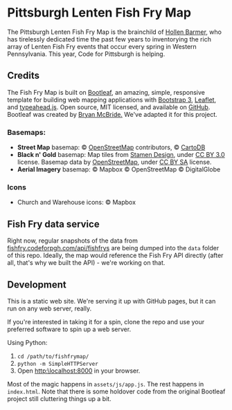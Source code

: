 # Pittsburgh Lenten Fish Fry Map

<p>The Pittsburgh Lenten Fish Fry Map is the brainchild of <a href="https://twitter.com/hollenbarmer">Hollen Barmer</a>, who has tirelessly dedicated time the past few years to inventorying the rich array of Lenten Fish Fry events that occur every spring in Western Pennsylvania. This year, Code for Pittsburgh is helping.</p>

## Credits
<p>The Fish Fry Map is built on <a href='https://github.com/bmcbride'>Bootleaf</a>, an amazing, simple, responsive template for building web mapping applications with <a href="http://getbootstrap.com/">Bootstrap 3</a>, <a href="http://leafletjs.com/" target="_blank">Leaflet</a>, and <a href="http://twitter.github.io/typeahead.js/" target="_blank">typeahead.js</a>. Open source, MIT licensed, and available on <a href="https://github.com/bmcbride/bootleaf" target="_blank">GitHub</a>. Bootleaf was created by <a href="https://github.com/bmcbride">Bryan McBride.</a> We've adapted it for this project.</p>

### Basemaps:

* **Street Map** basemap: &copy; <a href="http://www.openstreetmap.org/copyright">OpenStreetMap</a> contributors, &copy; <a href="https://cartodb.com/attributions">CartoDB</a>
* **Black n' Gold** basemap: Map tiles from <a href="http://stamen.com">Stamen Design</a>, under <a href="http://creativecommons.org/licenses/by/3.0">CC BY 3.0</a> license. Basemap data by <a href="http://openstreetmap.org">OpenStreetMap</a>, under <a href="http://creativecommons.org/licenses/by-sa/3.0">CC BY SA</a> license.
* **Aerial Imagery** basemap: © Mapbox © OpenStreetMap © DigitalGlobe

### Icons

* Church and Warehouse icons: © Mapbox 


## Fish Fry data service

Right now, regular snapshots of the data from [fishfry.codeforpgh.com/api/fishfrys](http://fishfry.codeforpgh.com/api/fishfrys) are being dumped into the `data` folder of this repo. Ideally, the map would reference the Fish Fry API directly (after all, that's why we built the API) - we're working on that.

## Development

This is a static web site. We're serving it up with GitHub pages, but it can run on any web server, really.

If you're interested in taking it for a spin, clone the repo and use your preferred software to spin up a web server.

Using Python:

1. `cd /path/to/fishfrymap/`
2. `python -m SimpleHTTPServer`
3. Open [http:\\localhost:8000](http:\\localhost:8000) in your browser.

Most of the magic happens in `assets/js/app.js`. The rest happens in `index.html`. Note that there is some holdover code from the original Bootleaf project still cluttering things up a bit.
